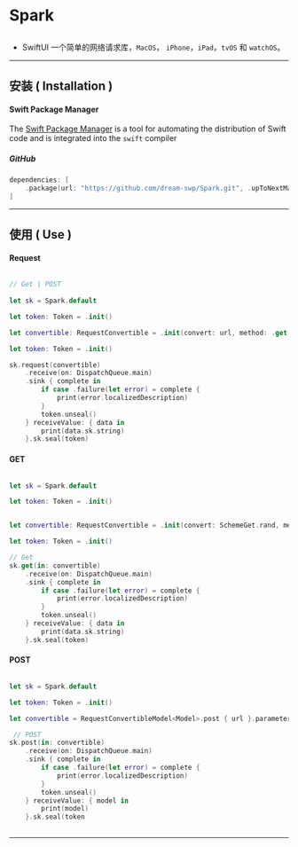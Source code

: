 # Spark

## 

* SwiftUI 一个简单的网络请求库，`MacOS`， `iPhone`，`iPad`，`tvOS` 和  `watchOS`。

----

## 安装 ( Installation ) 

#### Swift Package Manager

The [Swift Package Manager](https://swift.org/package-manager/) is a tool for automating the distribution of Swift code and is integrated into the `swift` compiler


##### GitHub

```swift
dependencies: [
    .package(url: "https://github.com/dream-swp/Spark.git", .upToNextMajor(from: "1.0.1"))
]
```



----

## 使用 ( Use )





####  Request 





``````swift

// Get | POST
        
let sk = Spark.default

let token: Token = .init()

let convertible: RequestConvertible = .init(convert: url, method: .get, encoding: URLEncoding.default).parameters(parameters).headers(headers)

let token: Token = .init()

sk.request(convertible)
    .receive(on: DispatchQueue.main)
    .sink { complete in
        if case .failure(let error) = complete {
            print(error.localizedDescription)
        }
        token.unseal()
    } receiveValue: { data in
        print(data.sk.string)
    }.sk.seal(token)


``````





#### GET 

```swift

let sk = Spark.default

let token: Token = .init()


let convertible: RequestConvertible = .init(convert: SchemeGet.rand, method: .get, encoding: URLEncoding.default).parameters(parameters).headers(headers)

let token: Token = .init()

// Get 
sk.get(in: convertible)
  	.receive(on: DispatchQueue.main)
	.sink { complete in
		if case .failure(let error) = complete {   
            print(error.localizedDescription)
        }
        token.unseal()
	} receiveValue: { data in
		print(data.sk.string)
	}.sk.seal(token)

```

#### POST

```swift

let sk = Spark.default

let token: Token = .init()

let convertible = RequestConvertibleModel<Model>.post { url }.parameters(parameters).headers(headers)

 // POST
sk.post(in: convertible)
    .receive(on: DispatchQueue.main)
    .sink { complete in
        if case .failure(let error) = complete {
            print(error.localizedDescription)
        }
        token.unseal()
    } receiveValue: { model in
        print(model)
    }.sk.seal(token
              
```

----

